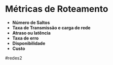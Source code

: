 
# Métricas de Roteamento

- **Número de Saltos**
- **Taxa de Transmissão e carga de rede**
- **Atraso ou latência**
- **Taxa de erro**
- **Disponibilidade**
- **Custo**

#redes2

